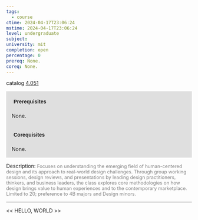 ```yaml
---
tags:
  - course
ctime: 2024-04-17T23:06:24
mstime: 2024-04-17T23:06:24
level: undergraduate
subject: 
university: mit
completion: open
percentage: 0
prereq: None.
coreq: None.
---
```


catalog [4.051](http://student.mit.edu/catalog/m4a.html#4.051)

<span style="display: block; padding: 15px; background-color: rgb(100, 100, 100, 0.2);"><font id="m_prereq3020_0" style="display: block; font-family: Arial, sans-serif; font-weight: bold; padding: 5px">Prerequisites</font><br><span id="prereq3020_0">None.</span></span>
<span style="display: block; padding: 15px; background-color: rgb(100, 100, 100, 0.2);"><font id="m_coreq3020_0" style="display: block; font-family: Arial, sans-serif; font-weight: bold; padding: 5px">Corequisites</font><br><span id="coreq3020_0">None.</span></span>

<font style="">Description:</font>
<font style="color: grey; font-size: 0.8rem;">Focuses on understanding the emerging field of human-centered design and its approach to real-world design challenges. Through group working sessions, design reviews, and presentations by leading design practitioners, thinkers, and business leaders, the class explores core methodologies on how design brings value to human experiences and to the contemporary marketplace. Limited to 20; preference to 4B majors and Design minors.</font>



---

<< HELLO, WORLD >>
